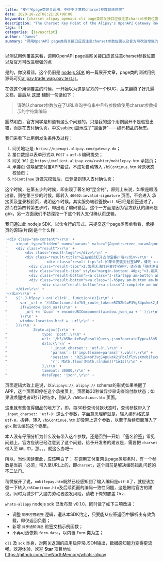 ```yaml
---
title: "支付宝page类网关调用，不得不注意的charset参数赋值位置"
date: 2020-10-22T08:21:26+08:00
keywords: [charset alipay openapi cli page类网关接口应该注意charset参数位置]
description: "The Charset Key Point of the Alipay's OpenAPI Gateway Requests, 调用OpenAPI page类网关接口应该注意charset参数位置"
tags: []
categories: [javascript]
author: "James"
summary: "调用OpenAPI page类网关接口应该注意charset参数位置以及官方可改进增强的点"
---
```


以测试用例覆盖来看，调用OpenAPI page类网关接口应该注意charset参数位置以及官方可改进增强的点

是的，你没看错，这个仍旧是 [nodejs SDK](/posts/yet-another-alipay-openapi-smart-development-kit-in-nodejs-env/) 的一篇展开文章，page类的测试用例源码可见[alipay.trade.wap.pay.test.js](https://github.com/TheNorthMemory/whats-alipay/blob/master/tests/openapi/alipay.trade.wap.pay.test.js)。

在做这个用例覆盖的时候，一开始以为这是官方的一个BUG，后来翻腾了好几遍文档，最后从 [这里](https://opensupport.alipay.com/support/helpcenter/192/201602472810) 翻到一句话如下：

> 请确认charset参数放在了URL查询字符串中且各参数值使用charset参数指示的字符集编码

豁然明白，官方同学是知道有这么个问题的，只是我的这个用例展开不是验签出错，而是在支付确认页，中文subject显示成了"昆金铐"——编码错乱的标志。

我们来看下此用例发生条件及过程：

1. 网关地址是: `https://openapi.alipay.com/gateway.do`；
2. 接口数据以表单形式以 `POST` + `utf-8` 编码提交；
3. 网关 `302` 至 `https://mclient.alipay.com/cashier/mobilepay.htm` 承接页；
4. 承接页 做唤醒支付宝APP尝试，不成功自动转入 `/h5Continue.htm` 登录状态校验页；
5. `h5Continue` 页做完校验后，已登录则转入支付确认页；

这个时候，在第五步的时候，即出现了著名的"昆金铐"，原则上来说，如果是眼浅出错，则在第三步的时候，即转入 `40002:invalid-signature` 页面，不会进入 承接页及登录校验页，说明这个时候，其实服务端验签按`utf-8`已经是验签通过了，然而在第四转第五步时，却出现了编码错乱，这个一方面是因为官方默认的编码是gbk，另一方面我们不妨深挖一下这个转入支付确认页逻辑。

我们通过此 nodejs SDK，以命令行的形式，来提交这个page类表单看看，承接页的源码(片段)是个什么样：

```javascript
'<div class="am-content">\r\n' +
'    <input type="hidden" name="params" value="{&quot;server_param&quot;:&quot;emlkPTQ5O25kcHQ3ZmMwOTtjYz15&quot;}" />\r\n' +
'    <div class="result">\r\n' +
'        <div class="result-logo"></div>\r\n' +
'        <div class="result-title">正在尝试打开支付宝客户端</div>\r\n' +
'                  <div class="result-tips">1.如果未安装支付宝APP，请先 <a class="J-h5Download" href="#">点这里下载支付宝APP</a> 并完成安装，再点击「使用支付宝APP付款」；</div>\r\n' +
'          <div class="result-tips">2.如果无法打开支付宝APP，请点击「继续浏览器付款」；</div>\r\n' +
'          <div class="result-tips" style="margin-bottom: 40px;">3.如果你已完成付款，请点击「已完成付款」；</div>\r\n' +
'          <div class="result-botton"><a class="J-startapp am-button am-button-blue" href="#">使用支付宝APP付款</a></div>\r\n' +
'          <div class="result-botton"><a class="J-h5pay am-button am-button-white" href="#">继续浏览器付款</a></div>\r\n' +
'                <div class="result-botton"><a class="J-complete am-button am-button-white" href="#">已完成付款</a></div>\r\n' +
'    </div>\r\n' +
'</div>\r\n' +
"    $('.J-h5pay').on('click', function(e){\r\n" +
"      var _url = '/h5Continue.htm?h5_route_token=RZ52N4oP3VgS4pukmk2jPbXlflxVsXmobilecashierRZ54&awid=RZ54RWrYV33dZbX9cIbtVw8KL6sUY3mobileclientgwRZ54';\r\n" +
'      if(window.json_ua){\r\n' +
"        _url += '&ua=' + encodeURIComponent(window.json_ua + '');\r\n" +
'      }\r\n' +
'      window.location.href = _url\r\n' +
'    })\r\n' +
'            Zepto.ajax({\r\n' +
"                type: 'post',\r\n" +
"                url: '/h5/h5RoutePayResultQuery.json?operateType=1&h5_route_token=RZ52N4oP3VgS4pukmk2jPbXlflxVsXmobilecashierRZ54',\r\n" +
'                data:{\r\n' +
"                    '_input_charset': 'utf-8',\r\n" +
"                    'params': $('input[name=params]').val(),\r\n" +
"                    'session': 'RZ52N4oP3VgS4pukmk2jPbXlflxVsXmobilecashierRZ54',\r\n" +
"                    'r': Math.floor(Math.random()*1e13)\r\n" +
'                },\r\n' +
'                timeout: 30000,\r\n' +
"                dataType: 'json',\r\n" +
```

页面逻辑大致上是说，以`alipays://`, `alipay://` schema的形式如果唤醒了APP，这个页面即停在这个承接页上，页面每30秒做异步轮询查询付款状态；如果没唤醒或者6秒计时结束，则转入 `/h5Continue.htm` 页面。

这里就有些值得细品的地方了，即，每30秒查询付款状态时，查询参数带入了 `_input_charset: 'utf-8'` 这么个参数，字面意思理解就是，输入编码格式是`utf-8`，拔特，转入 `/h5Continue.htm` 却没带上这个参数，以至于后续页面落入了 `gbk` 默认编码这个锅里。

本人没有仔细分析为什么没有带入这个参数，还是回到一开始 「签名验签」常见问题上，官方应该已经注意到了这个问题，给予开发者的建议是，需要把 `charset` 带入至 `URL` 中，那。。。就这么办吧～

所以，当你阅读至此，应该明白了： 在调用支付宝网关page类服务时，有一个参数是当前「必须」带入至URL上的，即`charset`，这个目前是解决编码错乱问题的不二法门。

稍微展开了说，`mobilepay.htm`既然已经感知到了输入编码是`utf-8`了，就应该加强一下转入`/h5Continue.htm`及后续页面的编码一致性问题，这是嫩给官方的建议。同时为减少广大脑力劳动者脱发风险，请收下俺的膝盖 Orz...

`whats-aliapy` nodejs sdk 已发布至 v0.1.0，同时做了如下三项改进：

  - 调整 `同步应答验签` 逻辑，遵从本SDK约定，只要能从应答返回中解析出有效负载，即仅返回负载；
  - 新增 `异步通知消息` 验签文档示例函数；
  - 不再可选依赖 `form-data`，以内置 `Form` 类为主；

`cli` 及 `sdk` 本身，对网关返回的应用级异常JSON输出，数据感知能力变得更流畅。欢迎体验，欢迎 **Star** 项目地址 https://github.com/TheNorthMemory/whats-alipay
